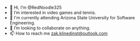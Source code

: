- 👋 Hi, I’m @RedNoodle325
- 👀 I’m interested in video games and tennis.
- 🌱 I'm currently attending Arizona State University for Software Engineering.
- 💞️ I’m looking to collaborate on anything.
- 📫 How to reach me zak.klinedinst@outlook.com

<!---
RedNoodle325/RedNoodle325 is a ✨ special ✨ repository because its `README.md` (this file) appears on your GitHub profile.
You can click the Preview link to take a look at your changes.
--->
